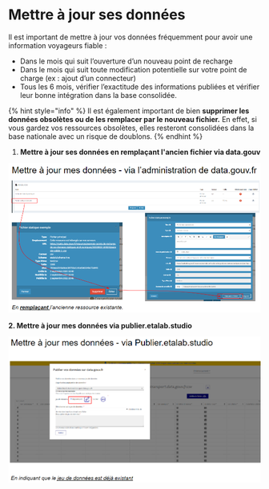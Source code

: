 # Mettre à jour ses données

Il est important de mettre à jour vos données fréquemment pour avoir une information voyageurs fiable :&#x20;

* &#x20;Dans le mois qui suit l’ouverture d’un nouveau point de recharge&#x20;
* Dans le mois qui suit toute modification potentielle sur votre point de charge (ex : ajout d’un connecteur)&#x20;
* Tous les 6 mois, vérifier l’exactitude des informations publiées et vérifier leur bonne intégration dans la base consolidée.&#x20;

{% hint style="info" %}
Il est également important de bien **supprimer les données obsolètes ou de les remplacer par le nouveau fichier.** En effet, si vous gardez vos ressources obsolètes, elles resteront consolidées dans la base nationale avec un risque de doublons.
{% endhint %}

1. **Mettre à jour ses données en remplaçant l'ancien fichier via data.gouv**&#x20;

![](<../../../.gitbook/assets/image (3) (3).png>)

**2. Mettre à jour mes données via publier.etalab.studio**&#x20;

![](<../../../.gitbook/assets/image (5) (3) (1).png>)
